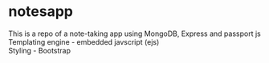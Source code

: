 # notesapp
This is a repo of a note-taking app using MongoDB, Express and passport js
Templating engine - embedded javscript (ejs)
<br>
Styling - Bootstrap

